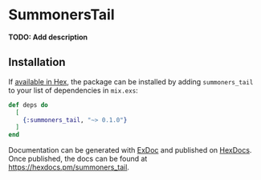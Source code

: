 # SummonersTail

**TODO: Add description**

## Installation

If [available in Hex](https://hex.pm/docs/publish), the package can be installed
by adding `summoners_tail` to your list of dependencies in `mix.exs`:

```elixir
def deps do
  [
    {:summoners_tail, "~> 0.1.0"}
  ]
end
```

Documentation can be generated with [ExDoc](https://github.com/elixir-lang/ex_doc)
and published on [HexDocs](https://hexdocs.pm). Once published, the docs can
be found at <https://hexdocs.pm/summoners_tail>.

